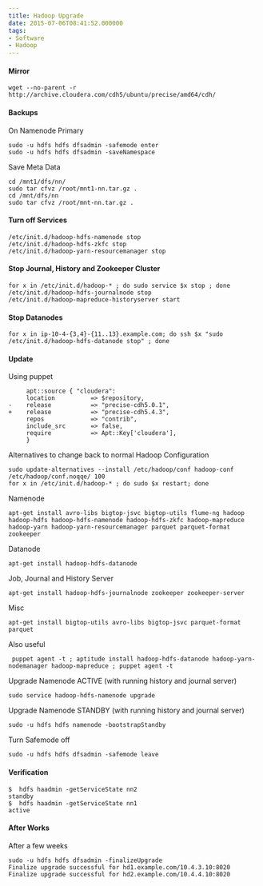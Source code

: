 ```yaml
---
title: Hadoop Upgrade
date: 2015-07-06T08:41:52.000000
tags: 
- Software
- Hadoop
---
```



#### Mirror

    wget --no-parent -r http://archive.cloudera.com/cdh5/ubuntu/precise/amd64/cdh/

#### Backups

On Namenode Primary

    sudo -u hdfs hdfs dfsadmin -safemode enter
    sudo -u hdfs hdfs dfsadmin -saveNamespace

Save Meta Data

    cd /mnt1/dfs/nn/
    sudo tar cfvz /root/mnt1-nn.tar.gz .
    cd /mnt/dfs/nn
    sudo tar cfvz /root/mnt-nn.tar.gz .

#### Turn off Services

    /etc/init.d/hadoop-hdfs-namenode stop
    /etc/init.d/hadoop-hdfs-zkfc stop
    /etc/init.d/hadoop-yarn-resourcemanager stop

#### Stop Journal, History and Zookeeper Cluster

    for x in /etc/init.d/hadoop-* ; do sudo service $x stop ; done
    /etc/init.d/hadoop-hdfs-journalnode stop
    /etc/init.d/hadoop-mapreduce-historyserver start

#### Stop Datanodes

    for x in ip-10-4-{3,4}-{11..13}.example.com; do ssh $x "sudo /etc/init.d/hadoop-hdfs-datanode stop" ; done

#### Update

Using puppet

```
     apt::source { "cloudera":
     location          => $repository,
-    release           => "precise-cdh5.0.1",
+    release           => "precise-cdh5.4.3",
     repos             => "contrib",
     include_src       => false,
     require           => Apt::Key['cloudera'],
     }
```

Alternatives to change back to normal Hadoop Configuration


    sudo update-alternatives --install /etc/hadoop/conf hadoop-conf /etc/hadoop/conf.noqqe/ 100
    for x in /etc/init.d/hadoop-* ; do sudo $x restart; done

Namenode

    apt-get install avro-libs bigtop-jsvc bigtop-utils flume-ng hadoop hadoop-hdfs hadoop-hdfs-namenode hadoop-hdfs-zkfc hadoop-mapreduce hadoop-yarn hadoop-yarn-resourcemanager parquet parquet-format zookeeper

Datanode

    apt-get install hadoop-hdfs-datanode

Job, Journal and History Server

    apt-get install hadoop-hdfs-journalnode zookeeper zookeeper-server

Misc

    apt-get install bigtop-utils avro-libs bigtop-jsvc parquet-format parquet

Also useful

     puppet agent -t ; aptitude install hadoop-hdfs-datanode hadoop-yarn-nodemanager hadoop-mapreduce ; puppet agent -t

Upgrade Namenode ACTIVE (with running history and journal server)

    sudo service hadoop-hdfs-namenode upgrade

Upgrade Namenode STANDBY (with running history and journal server)

    sudo -u hdfs hdfs namenode -bootstrapStandby

Turn Safemode off

    sudo -u hdfs hdfs dfsadmin -safemode leave

#### Verification

    $  hdfs haadmin -getServiceState nn2
    standby
    $  hdfs haadmin -getServiceState nn1
    active

#### After Works

After a few weeks

    sudo -u hdfs hdfs dfsadmin -finalizeUpgrade
    Finalize upgrade successful for hd1.example.com/10.4.3.10:8020
    Finalize upgrade successful for hd2.example.com/10.4.4.10:8020


